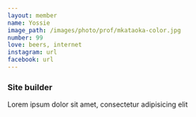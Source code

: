 ```yaml
---
layout: member
name: Yossie
image_path: /images/photo/prof/mkataoka-color.jpg
number: 99
love: beers, internet
instagram: url
facebook: url
---
```

### Site builder

Lorem ipsum dolor sit amet, consectetur adipisicing elit
